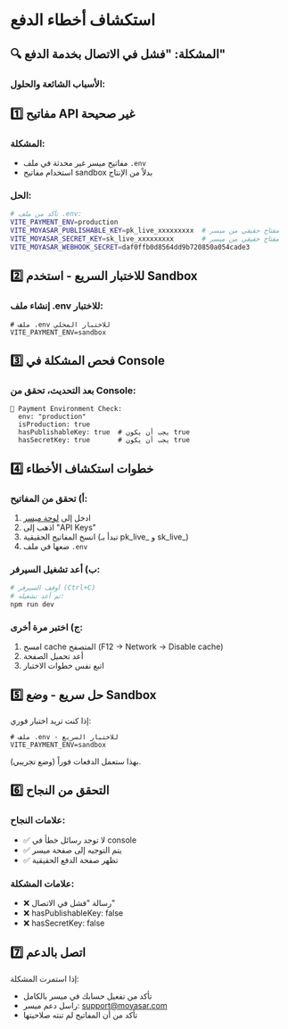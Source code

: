 # استكشاف أخطاء الدفع

## 🔍 المشكلة: "فشل في الاتصال بخدمة الدفع"

### الأسباب الشائعة والحلول:

## 1️⃣ **مفاتيح API غير صحيحة**

### المشكلة:
- مفاتيح ميسر غير محدثة في ملف `.env`
- استخدام مفاتيح sandbox بدلاً من الإنتاج

### الحل:
```bash
# تأكد من ملف .env:
VITE_PAYMENT_ENV=production
VITE_MOYASAR_PUBLISHABLE_KEY=pk_live_xxxxxxxxx  # مفتاح حقيقي من ميسر
VITE_MOYASAR_SECRET_KEY=sk_live_xxxxxxxxx       # مفتاح حقيقي من ميسر
VITE_MOYASAR_WEBHOOK_SECRET=daf0ffb0d8564dd9b720850a054cade3
```

## 2️⃣ **للاختبار السريع - استخدم Sandbox**

### إنشاء ملف .env للاختبار:
```env
# ملف .env للاختبار المحلي
VITE_PAYMENT_ENV=sandbox
```

## 3️⃣ **فحص المشكلة في Console**

### بعد التحديث، تحقق من Console:
```
🔧 Payment Environment Check:
  env: "production"
  isProduction: true
  hasPublishableKey: true  # يجب أن يكون true
  hasSecretKey: true       # يجب أن يكون true
```

## 4️⃣ **خطوات استكشاف الأخطاء**

### أ) تحقق من المفاتيح:
1. ادخل إلى [لوحة ميسر](https://moyasar.com/dashboard)
2. اذهب إلى "API Keys"
3. انسخ المفاتيح الحقيقية (تبدأ بـ pk_live_ و sk_live_)
4. ضعها في ملف `.env`

### ب) أعد تشغيل السيرفر:
```bash
# أوقف السيرفر (Ctrl+C)
# ثم أعد تشغيله:
npm run dev
```

### ج) اختبر مرة أخرى:
1. امسح cache المتصفح (F12 → Network → Disable cache)
2. أعد تحميل الصفحة
3. اتبع نفس خطوات الاختبار

## 5️⃣ **حل سريع - وضع Sandbox**

إذا كنت تريد اختبار فوري:

```env
# ملف .env - للاختبار السريع
VITE_PAYMENT_ENV=sandbox
```

بهذا ستعمل الدفعات فوراً (وضع تجريبي).

## 6️⃣ **التحقق من النجاح**

### علامات النجاح:
- ✅ لا توجد رسائل خطأ في console
- ✅ يتم التوجيه إلى صفحة ميسر
- ✅ تظهر صفحة الدفع الحقيقية

### علامات المشكلة:
- ❌ رسالة "فشل في الاتصال"
- ❌ hasPublishableKey: false
- ❌ hasSecretKey: false

## 7️⃣ **اتصل بالدعم**

إذا استمرت المشكلة:
- تأكد من تفعيل حسابك في ميسر بالكامل
- راسل دعم ميسر: support@moyasar.com
- تأكد من أن المفاتيح لم تنته صلاحيتها 